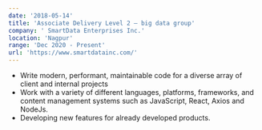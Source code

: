 ```yaml
---
date: '2018-05-14'
title: 'Associate Delivery Level 2 – big data group'
company: ' SmartData Enterprises Inc.'
location: 'Nagpur'
range: 'Dec 2020 - Present'
url: 'https://www.smartdatainc.com/'
---
```


- Write modern, performant, maintainable code for a diverse array of client and internal projects
- Work with a variety of different languages, platforms, frameworks, and content management systems such as JavaScript, React, Axios and NodeJs.
- Developing new features for already developed products.
